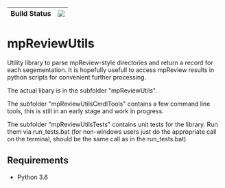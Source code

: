 | Build Status | [![](https://travis-ci.org/michaelschwier/mpReviewUtils.svg?branch=master)](https://travis-ci.org/michaelschwier/mpReviewUtils) |
| --- | --- |

# mpReviewUtils

Utility library to parse mpReview-style directories and return a record for each segementation. 
It is hopefully usefull to access mpReview results in python scripts for convenient further processing.

The actual libary is in the subfolder "mpReviewUtils".

The subfolder "mpReviewUtilsCmdlTools" contains a few command line tools, this is still in an early stage and work in progress.

The subfolder "mpReviewUtilsTests" contains unit tests for the library. Run them via run_tests.bat 
(for non-windows users just do the appropriate call on the terminal, should be the same call as in the run_tests.bat)

## Requirements
- Python 3.6
